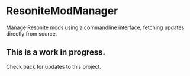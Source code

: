 # ResoniteModManager
Manage Resonite mods using a commandline interface, fetching updates directly from source.

## This is a work in progress.
Check back for updates to this project.
